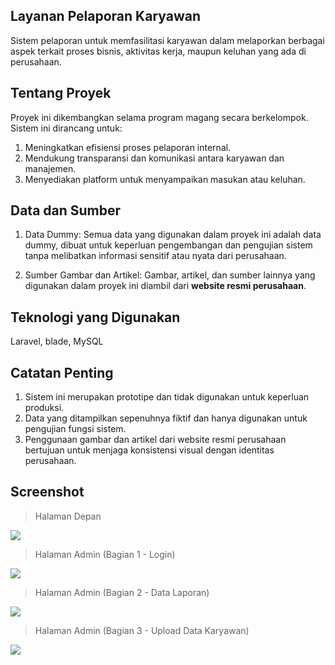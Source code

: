 ## Layanan Pelaporan Karyawan

Sistem pelaporan untuk memfasilitasi karyawan dalam melaporkan berbagai aspek terkait proses bisnis, aktivitas kerja, maupun keluhan yang ada di perusahaan.

## Tentang Proyek
Proyek ini dikembangkan selama program magang secara berkelompok. Sistem ini dirancang untuk:

1. Meningkatkan efisiensi proses pelaporan internal.
2. Mendukung transparansi dan komunikasi antara karyawan dan manajemen.
3. Menyediakan platform untuk menyampaikan masukan atau keluhan.

## Data dan Sumber
1. Data Dummy:
Semua data yang digunakan dalam proyek ini adalah data dummy, dibuat untuk keperluan pengembangan dan pengujian sistem tanpa melibatkan informasi sensitif atau nyata dari perusahaan.

2. Sumber Gambar dan Artikel:
Gambar, artikel, dan sumber lainnya yang digunakan dalam proyek ini diambil dari <b>website resmi perusahaan</b>.

## Teknologi yang Digunakan
Laravel, blade, MySQL

## Catatan Penting
1. Sistem ini merupakan prototipe dan tidak digunakan untuk keperluan produksi.
2. Data yang ditampilkan sepenuhnya fiktif dan hanya digunakan untuk pengujian fungsi sistem.
3. Penggunaan gambar dan artikel dari website resmi perusahaan bertujuan untuk menjaga konsistensi visual dengan identitas perusahaan.

## Screenshot
> Halaman Depan
<img src="https://github.com/codebyony/magang_sim_pelaporan/blob/e318e605f7e80265882bfe8ff89239c504cdb75d/public/assets/img/screenshot/Laporan1.png">

> Halaman Admin (Bagian 1 - Login)
<img src="https://github.com/codebyony/magang_sim_pelaporan/blob/e318e605f7e80265882bfe8ff89239c504cdb75d/public/assets/img/screenshot/Laporan2.png">

> Halaman Admin (Bagian 2 - Data Laporan)
<img src="https://github.com/codebyony/magang_sim_pelaporan/blob/e318e605f7e80265882bfe8ff89239c504cdb75d/public/assets/img/screenshot/Laporan3.png">

> Halaman Admin (Bagian 3 - Upload Data Karyawan)
<img src="https://github.com/codebyony/magang_sim_pelaporan/blob/e318e605f7e80265882bfe8ff89239c504cdb75d/public/assets/img/screenshot/Laporan4.png">


